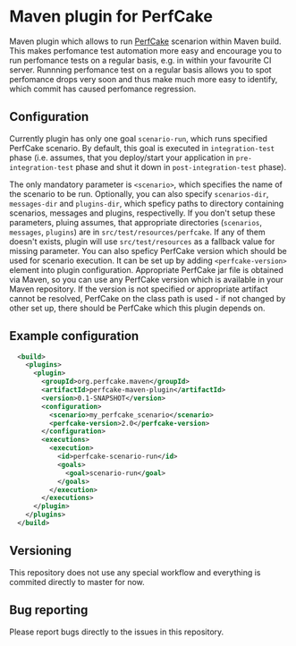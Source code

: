 Maven plugin for PerfCake
=========================
Maven plugin which allows to run [PerfCake](http://www.perfcake.org) scenarion within Maven build. This makes perfomance test 
automation more easy and encourage you to run perfomance tests on a regular basis, e.g. in within your favourite CI server. 
Runnning perfomance test on a regular basis allows you to spot perfomance drops very soon and thus make much more easy to 
identify, which commit has caused perfomance regression.

Configuration
---
Currently plugin has only one goal `scenario-run`, which runs specified PerfCake scenario. By default, this goal is executed
in `integration-test` phase (i.e. assumes, that you deploy/start your application in `pre-integration-test` phase and 
shut it down in `post-integration-test` phase). 

The only mandatory parameter is `<scenario>`, which specifies the name of the scenario to be run. 
Optionally, you can also specify `scenarios-dir`, `messages-dir` and `plugins-dir`, which speficy paths to
directory containing scenarios, messages and plugins, respectivelly. If you don't setup these parameters, pluing assumes,
that appropriate directories (`scenarios`, `messages`, `plugins`) are in `src/test/resources/perfcake`. If any of them doesn't
exists, plugin will use `src/test/resources` as a fallback value for missing parameter. You can also speficy PerfCake version which
should be used for scenario execution. It can be set up by adding `<perfcake-version>` element into plugin configuration. 
Appropriate PerfCake jar file is obtained via Maven, so you can use any PerfCake version which is available in your Maven repository.
If the version is not specified or appropriate artifact cannot be resolved, PerfCake on the class path is used - if not changed by 
other set up, there should be PerfCake which this plugin depends on.

Example configuration
---

```xml
  <build>
    <plugins>
      <plugin>
        <groupId>org.perfcake.maven</groupId>
        <artifactId>perfcake-maven-plugin</artifactId>
        <version>0.1-SNAPSHOT</version>
        <configuration>
          <scenario>my_perfcake_scenario</scenario>
          <perfcake-version>2.0</perfcake-version>
        </configuration>
        <executions>
          <execution>
            <id>perfcake-scenario-run</id>
            <goals>
              <goal>scenario-run</goal>
            </goals>
          </execution>
        </executions>
      </plugin>
    </plugins>
  </build>
```

Versioning
----------

This repository does not use any special workflow and everything is commited directly to master for now.

Bug reporting
-------------

Please report bugs directly to the issues in this repository.
